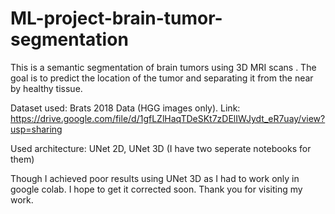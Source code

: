 # ML-project-brain-tumor-segmentation

This is a semantic segmentation of brain tumors using 3D MRI scans . 
The goal is to predict the location of the tumor and separating it from the near by healthy tissue.

Dataset used: Brats 2018 Data (HGG images only).
Link: https://drive.google.com/file/d/1gfLZlHaqTDeSKt7zDElIWJydt_eR7uay/view?usp=sharing

Used architecture: UNet 2D, UNet 3D (I have two seperate notebooks for them)

Though I achieved poor results using UNet 3D as I had to work only in google colab. I hope to get it corrected soon.
Thank you for visiting my work.
